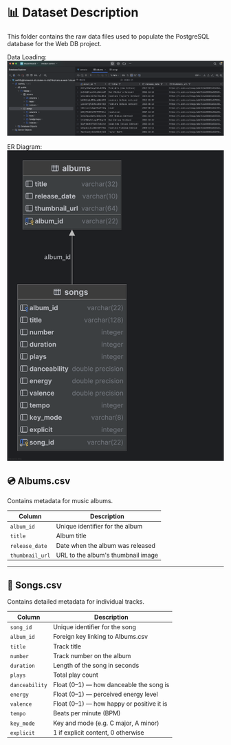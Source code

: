 # 📊 Dataset Description

This folder contains the raw data files used to populate the PostgreSQL database for the Web DB project.

Data Loading: 
![Data Loading](../screenshots/load_data.png)

ER Diagram:
![ER Diagram](../screenshots/ER_diagram.png)

## 💿 Albums.csv

Contains metadata for music albums.

| Column         | Description                         |
|----------------|-------------------------------------|
| `album_id`     | Unique identifier for the album     |
| `title`        | Album title                         |
| `release_date` | Date when the album was released    |
| `thumbnail_url`| URL to the album's thumbnail image  |

---

## 🎵 Songs.csv

Contains detailed metadata for individual tracks.

| Column         | Description                               |
|----------------|-------------------------------------------|
| `song_id`      | Unique identifier for the song            |
| `album_id`     | Foreign key linking to Albums.csv         |
| `title`        | Track title                               |
| `number`       | Track number on the album          |
| `duration`     | Length of the song in seconds             |
| `plays`        | Total play count                          |
| `danceability` | Float (0–1) — how danceable the song is   |
| `energy`       | Float (0–1) — perceived energy level       |
| `valence`      | Float (0–1) — how happy or positive it is |
| `tempo`        | Beats per minute (BPM)                    |
| `key_mode`     | Key and mode (e.g. C major, A minor)      |
| `explicit`     | 1 if explicit content, 0 otherwise         |

